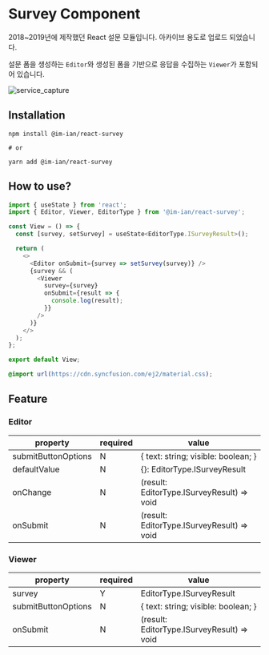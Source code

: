 # Survey Component

2018~2019년에 제작했던 React 설문 모듈입니다. 아카이브 용도로 업로드 되었습니다.

설문 폼을 생성하는 `Editor`와 생성된 폼을 기반으로 응답을 수집하는 `Viewer`가 포함되어 있습니다.

![service_capture](https://user-images.githubusercontent.com/38205068/140688808-e767339e-423e-4318-a5bb-951464572e9a.png)

## Installation

```shell
npm install @im-ian/react-survey

# or

yarn add @im-ian/react-survey

```

## How to use?

```javascript
import { useState } from 'react';
import { Editor, Viewer, EditorType } from '@im-ian/react-survey';

const View = () => {
  const [survey, setSurvey] = useState<EditorType.ISurveyResult>();

  return (
    <>
      <Editor onSubmit={survey => setSurvey(survey)} />
      {survey && (
        <Viewer
          survey={survey}
          onSubmit={result => {
            console.log(result);
          }}
        />
      )}
    </>
  );
};

export default View;
```

```css
@import url(https://cdn.syncfusion.com/ej2/material.css);
```

## Feature

### Editor

| property            | required | value                                      |
| ------------------- | -------- | ------------------------------------------ |
| submitButtonOptions | N        | { text: string; visible: boolean; }        |
| defaultValue        | N        | {}: EditorType.ISurveyResult               |
| onChange            | N        | (result: EditorType.ISurveyResult) => void |
| onSubmit            | N        | (result: EditorType.ISurveyResult) => void |

### Viewer

| property            | required | value                                      |
| ------------------- | -------- | ------------------------------------------ |
| survey              | Y        | EditorType.ISurveyResult                   |
| submitButtonOptions | N        | { text: string; visible: boolean; }        |
| onSubmit            | N        | (result: EditorType.ISurveyResult) => void |
